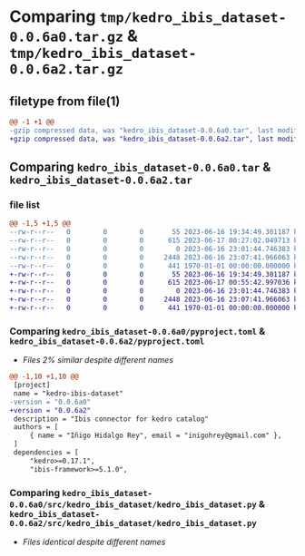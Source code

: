 # Comparing `tmp/kedro_ibis_dataset-0.0.6a0.tar.gz` & `tmp/kedro_ibis_dataset-0.0.6a2.tar.gz`

## filetype from file(1)

```diff
@@ -1 +1 @@
-gzip compressed data, was "kedro_ibis_dataset-0.0.6a0.tar", last modified: Sat Jun 17 00:27:02 2023, max compression
+gzip compressed data, was "kedro_ibis_dataset-0.0.6a2.tar", last modified: Sat Jun 17 00:55:43 2023, max compression
```

## Comparing `kedro_ibis_dataset-0.0.6a0.tar` & `kedro_ibis_dataset-0.0.6a2.tar`

### file list

```diff
@@ -1,5 +1,5 @@
--rw-r--r--   0        0        0       55 2023-06-16 19:34:49.301187 kedro_ibis_dataset-0.0.6a0/README.md
--rw-r--r--   0        0        0      615 2023-06-17 00:27:02.049713 kedro_ibis_dataset-0.0.6a0/pyproject.toml
--rw-r--r--   0        0        0        0 2023-06-16 23:01:44.746383 kedro_ibis_dataset-0.0.6a0/src/kedro_ibis_dataset/__init__.py
--rw-r--r--   0        0        0     2448 2023-06-16 23:07:41.966063 kedro_ibis_dataset-0.0.6a0/src/kedro_ibis_dataset/kedro_ibis_dataset.py
--rw-r--r--   0        0        0      441 1970-01-01 00:00:00.000000 kedro_ibis_dataset-0.0.6a0/PKG-INFO
+-rw-r--r--   0        0        0       55 2023-06-16 19:34:49.301187 kedro_ibis_dataset-0.0.6a2/README.md
+-rw-r--r--   0        0        0      615 2023-06-17 00:55:42.997036 kedro_ibis_dataset-0.0.6a2/pyproject.toml
+-rw-r--r--   0        0        0        0 2023-06-16 23:01:44.746383 kedro_ibis_dataset-0.0.6a2/src/kedro_ibis_dataset/__init__.py
+-rw-r--r--   0        0        0     2448 2023-06-16 23:07:41.966063 kedro_ibis_dataset-0.0.6a2/src/kedro_ibis_dataset/kedro_ibis_dataset.py
+-rw-r--r--   0        0        0      441 1970-01-01 00:00:00.000000 kedro_ibis_dataset-0.0.6a2/PKG-INFO
```

### Comparing `kedro_ibis_dataset-0.0.6a0/pyproject.toml` & `kedro_ibis_dataset-0.0.6a2/pyproject.toml`

 * *Files 2% similar despite different names*

```diff
@@ -1,10 +1,10 @@
 [project]
 name = "kedro-ibis-dataset"
-version = "0.0.6a0"
+version = "0.0.6a2"
 description = "Ibis connector for kedro catalog"
 authors = [
     { name = "Iñigo Hidalgo Rey", email = "inigohrey@gmail.com" },
 ]
 dependencies = [
     "kedro>=0.17.1",
     "ibis-framework>=5.1.0",
```

### Comparing `kedro_ibis_dataset-0.0.6a0/src/kedro_ibis_dataset/kedro_ibis_dataset.py` & `kedro_ibis_dataset-0.0.6a2/src/kedro_ibis_dataset/kedro_ibis_dataset.py`

 * *Files identical despite different names*

